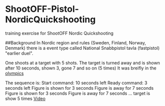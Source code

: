 # ShootOFF-Pistol-NordicQuickshooting
 training exercise for ShootOFF Nordic Quickshooting
 
##Background
In Nordic region and rules (Sweden, Finland, Norway, Denmark) there is a event type called 
National Snabbpistol tavla (fastpistol) "earlier duel". 

One shoots at a target with 5 shots. 
The target is turned away and is shown after 10 seconds, shown 3, gone 7 and so on (5 times)
It was breifly in the [olympics](https://en.wikipedia.org/wiki/Shooting_at_the_1906_Intercalated_Games)

The sequence is:
Start command: 10 seconds left
Ready command: 3 seconds left
Figure is shown for 3 seconds
Figure is away for 7 seconds
Figure is shown for 3 seconds
Figure is away for 7 seconds ...
target is show 5 times
[Video](https://www.youtube.com/watch?v=yrllVQOELyU) 


